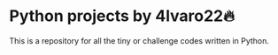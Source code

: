 # Python projects by 4lvaro22🔥
This is a repository for all the tiny or challenge codes written in Python.
